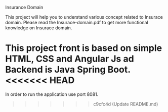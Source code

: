 Insurance Domain


This project will help you to understand various concept related to Insurace domain. Please read the Insurace-domain.pdf to get more functional knowledge on 
Insurace domain. 

This project front is based on simple HTML, CSS and Angular Js ad Backend is Java Spring Boot.
<<<<<<< HEAD
=======

In order to run the application use port 8081.
>>>>>>> c9cfc4d (Update README.md)
